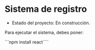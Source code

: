 <h1> Sistema de registro</h1>

- Estado del proyecto: En construcción.

Para ejecutar el sistema, debes poner:

´´´npm install react´´´´
